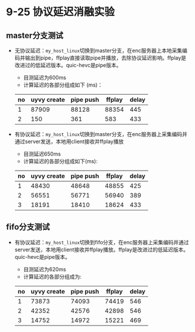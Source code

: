 # 9-25 协议延迟消融实验

## master分支测试

- 无协议延迟：`my_host_linux`切换到master分支，在enc服务器上本地采集编码并输出到pipe，ffplay直接读取pipe并播放，去除协议延迟影响。ffplay是改进过的低延迟版本。quic-hevc是pipe版本。

  - 目测延迟为600ms
  - 计算延迟的各部分组成如下 (ms)：

  | no   | uyvy create | pipe push | ffplay | delay |
  | ---- | ----------- | --------- | ------ | ----- |
  | 1    | 87909       | 88128     | 88354  | 445   |
  | 2    | 150         | 361       | 583    | 433   |

- 有协议延迟：`my_host_linux`切换到master分支，在enc服务器上采集编码并通过server发送，本地用client接收并ffplay播放

  - 目测延迟650ms
  - 计算延迟的各部分组成如下(ms):

  | no   | uyvy create | pipe push | ffplay | delay |
  | ---- | ----------- | --------- | ------ | ----- |
  | 1    | 48430       | 48648     | 48855  | 425   |
  | 2    | 56551       | 56771     | 56940  | 389   |
  | 3    | 18191       | 18410     | 18624  | 433   |

## fifo分支测试

- 有协议延迟：`my_host_linux`切换到fifo分支，在enc服务器上采集编码并通过server发送，本地用client接收并ffplay播放。ffplay是改进过的低延迟版本。quic-hevc是pipe版本。

  - 目测延迟为620ms
  - 计算延迟的各部分组成为:

  | no   | uyvy create | pipe push | ffplay | delay |
  | ---- | ----------- | --------- | ------ | ----- |
  | 1    | 73873       | 74093     | 74419  | 546   |
  | 2    | 42352       | 42576     | 42898  | 546   |
  | 3    | 14752       | 14972     | 15221  | 469   |